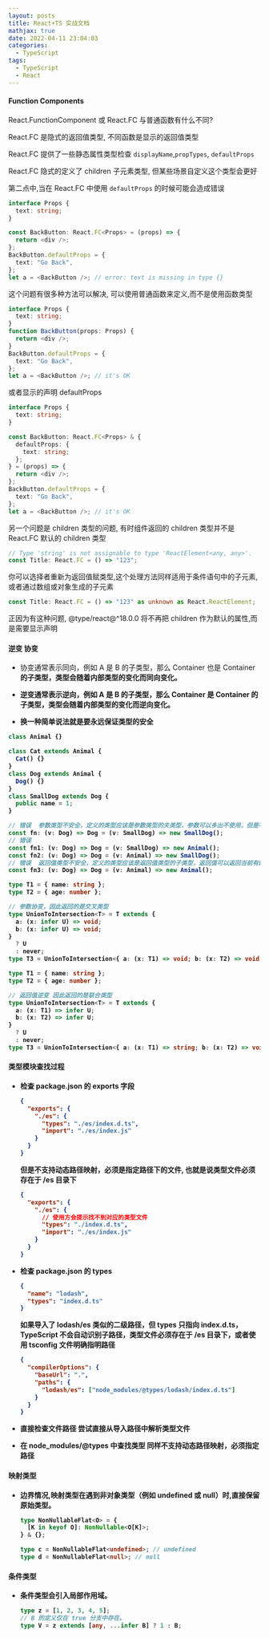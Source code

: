 ```yaml
---
layout: posts
title: React+TS 实战文档
mathjax: true
date: 2022-04-11 23:04:03
categories:
  - TypeScript
tags:
  - TypeScript
  - React
---
```


#### Function Components

React.FunctionComponent 或 React.FC 与普通函数有什么不同?

React.FC 是隐式的返回值类型, 不同函数是显示的返回值类型

React.FC 提供了一些静态属性类型检查 `displayName`,`propTypes`, `defaultProps`

React.FC 隐式的定义了 children 子元素类型, 但某些场景自定义这个类型会更好

第二点中,当在 React.FC 中使用 `defaultProps` 的时候可能会造成错误

```ts
interface Props {
  text: string;
}

const BackButton: React.FC<Props> = (props) => {
  return <div />;
};
BackButton.defaultProps = {
  text: "Go Back",
};
let a = <BackButton />; // error: text is missing in type {}
```

这个问题有很多种方法可以解决, 可以使用普通函数来定义,而不是使用函数类型

```ts
interface Props {
  text: string;
}
function BackButton(props: Props) {
  return <div />;
}
BackButton.defaultProps = {
  text: "Go Back",
};
let a = <BackButton />; // it's OK
```

或者显示的声明 defaultProps

```ts
interface Props {
  text: string;
}

const BackButton: React.FC<Props> & {
  defaultProps: {
    text: string;
  };
} = (props) => {
  return <div />;
};
BackButton.defaultProps = {
  text: "Go Back",
};
let a = <BackButton />; // it's OK
```

另一个问题是 children 类型的问题, 有时组件返回的 children 类型并不是 React.FC 默认的 children 类型

```js
// Type 'string' is not assignable to type 'ReactElement<any, any>'.
const Title: React.FC = () => "123";
```

你可以选择者重新为返回值赋类型,这个处理方法同样适用于条件语句中的子元素,或者通过数组或对象生成的子元素

```ts
const Title: React.FC = () => "123" as unknown as React.ReactElement;
```

正因为有这种问题, @type/react@^18.0.0 将不再把 children 作为默认的属性,而是需要显示声明

#### 逆变 协变

- 协变通常表示同向，例如 A 是 B 的子类型，那么 Container<A> 也是 Container<B> 的子类型，类型会随着内部类型的变化而同向变化。

- 逆变通常表示逆向，例如 A 是 B 的子类型，那么 Container<B> 是 Container<A> 的子类型，类型会随着内部类型的变化而逆向变化。

- 换一种简单说法就是要永远保证类型的安全

```ts
class Animal {}

class Cat extends Animal {
  Cat() {}
}
class Dog extends Animal {
  Dog() {}
}
class SmallDog extends Dog {
  public name = 1;
}

// 错误  参数类型不安全，定义的类型应该是参数类型的夫类型，参数可以多出不使用，但是不能少
const fn: (v: Dog) => Dog = (v: SmallDog) => new SmallDog();
// 错误
const fn1: (v: Dog) => Dog = (v: SmallDog) => new Animal();
const fn2: (v: Dog) => Dog = (v: Animal) => new SmallDog();
// 错误  返回值类型不安全，定义的类型应该是返回值类型的子类型，返回值可以返回当前有的类型，但是不能多返回
const fn3: (v: Dog) => Dog = (v: Animal) => new Animal();
```

```ts
type T1 = { name: string };
type T2 = { age: number };

// 参数协变，因此返回的是交叉类型
type UnionToIntersection<T> = T extends {
  a: (x: infer U) => void;
  b: (x: infer U) => void;
}
  ? U
  : never;
type T3 = UnionToIntersection<{ a: (x: T1) => void; b: (x: T2) => void }>; // T1 & T2
```

```ts
type T1 = { name: string };
type T2 = { age: number };

// 返回值逆变 因此返回的是联合类型
type UnionToIntersection<T> = T extends {
  a: (x: T1) => infer U;
  b: (x: T2) => infer U;
}
  ? U
  : never;
type T3 = UnionToIntersection<{ a: (x: T1) => string; b: (x: T2) => void }>; // string|void
```

#### 类型模块查找过程

- 检查 package.json 的 exports 字段

  ```json
  {
    "exports": {
      "./es": {
        "types": "./es/index.d.ts",
        "import": "./es/index.js"
      }
    }
  }
  ```

  **但是不支持动态路径映射，必须是指定路径下的文件, 也就是说类型文件必须存在于 /es 目录下**

  ```json
  {
    "exports": {
      "./es": {
        // 使用方会提示找不到对应的类型文件
        "types": "./index.d.ts",
        "import": "./es/index.js"
      }
    }
  }
  ```

- 检查 package.json 的 types

  ```json
  {
    "name": "lodash",
    "types": "index.d.ts"
  }
  ```

  如果导入了 lodash/es 类似的二级路径，但 types 只指向 index.d.ts，TypeScript 不会自动识别子路径，**类型文件必须存在于 /es 目录下，或者使用 tsconfig 文件明确指明路径**

  ```json
  {
    "compilerOptions": {
      "baseUrl": ".",
      "paths": {
        "lodash/es": ["node_modules/@types/lodash/index.d.ts"]
      }
    }
  }
  ```

- 直接检查文件路径
  尝试直接从导入路径中解析类型文件

- 在 node_modules/@types 中查找类型
  同样不支持动态路径映射，必须指定路径

#### 映射类型

- 边界情况,映射类型在遇到非对象类型（例如 undefined 或 null）时,直接保留原始类型。

  ```ts
  type NonNullableFlat<O> = {
    [K in keyof O]: NonNullable<O[K]>;
  } & {};

  type c = NonNullableFlat<undefined>; // undefined
  type d = NonNullableFlat<null>; // null
  ```

#### 条件类型

- 条件类型会引入局部作用域。

  ```ts
  type z = [1, 2, 3, 4, 5];
  // B 的定义仅在 true 分支中存在。
  type V = z extends [any, ...infer B] ? 1 : B;
  ```
